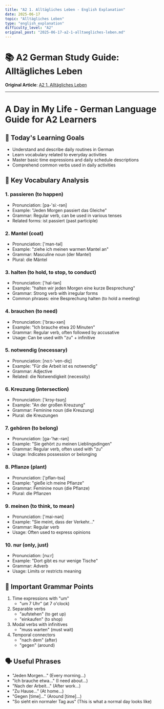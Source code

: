 ```yaml
---
title: "A2 1. Alltägliches Leben - English Explanation"
date: 2025-06-17
topic: "Alltägliches Leben"
type: "english_explanation"
difficulty_level: "A2"
original_post: "2025-06-17-a2-1-alltaegliches-leben.md"
---
```


# 📚 A2 German Study Guide: Alltägliches Leben

**Original Article**: [A2 1. Alltägliches Leben](../2025-06-17-a2-1-alltaegliches-leben.html)

---

# A Day in My Life - German Language Guide for A2 Learners

## 🎯 Today's Learning Goals
- Understand and describe daily routines in German
- Learn vocabulary related to everyday activities
- Master basic time expressions and daily schedule descriptions
- Comprehend common verbs used in daily activities

## 📖 Key Vocabulary Analysis

### 1. passieren (to happen)
- Pronunciation: [pa-'siː-rən]
- Example: "Jeden Morgen passiert das Gleiche"
- Grammar: Regular verb, can be used in various tenses
- Related forms: ist passiert (past participle)

### 2. Mantel (coat)
- Pronunciation: ['man-təl]
- Example: "ziehe ich meinen warmen Mantel an"
- Grammar: Masculine noun (der Mantel)
- Plural: die Mäntel

### 3. halten (to hold, to stop, to conduct)
- Pronunciation: ['hal-tən]
- Example: "halten wir jeden Morgen eine kurze Besprechung"
- Grammar: Strong verb with irregular forms
- Common phrases: eine Besprechung halten (to hold a meeting)

### 4. brauchen (to need)
- Pronunciation: ['brau-xən]
- Example: "Ich brauche etwa 20 Minuten"
- Grammar: Regular verb, often followed by accusative
- Usage: Can be used with "zu" + infinitive

### 5. notwendig (necessary)
- Pronunciation: [noːt-'ven-diç]
- Example: "Für die Arbeit ist es notwendig"
- Grammar: Adjective
- Related: die Notwendigkeit (necessity)

### 6. Kreuzung (intersection)
- Pronunciation: ['krɔy-tsʊŋ]
- Example: "An der großen Kreuzung"
- Grammar: Feminine noun (die Kreuzung)
- Plural: die Kreuzungen

### 7. gehören (to belong)
- Pronunciation: [gə-'hø:-rən]
- Example: "Sie gehört zu meinen Lieblingsdingen"
- Grammar: Regular verb, often used with "zu"
- Usage: Indicates possession or belonging

### 8. Pflanze (plant)
- Pronunciation: ['pflan-tsə]
- Example: "gieße ich meine Pflanze"
- Grammar: Feminine noun (die Pflanze)
- Plural: die Pflanzen

### 9. meinen (to think, to mean)
- Pronunciation: ['mai-nən]
- Example: "Sie meint, dass der Verkehr..."
- Grammar: Regular verb
- Usage: Often used to express opinions

### 10. nur (only, just)
- Pronunciation: [nuːr]
- Example: "Dort gibt es nur wenige Tische"
- Grammar: Adverb
- Usage: Limits or restricts meaning

## 📝 Important Grammar Points
1. Time expressions with "um"
   - "um 7 Uhr" (at 7 o'clock)
2. Separable verbs
   - "aufstehen" (to get up)
   - "einkaufen" (to shop)
3. Modal verbs with infinitives
   - "muss warten" (must wait)
4. Temporal connectors
   - "nach dem" (after)
   - "gegen" (around)

## 🗣️ Useful Phrases
- "Jeden Morgen..." (Every morning...)
- "Ich brauche etwa..." (I need about...)
- "Nach der Arbeit..." (After work...)
- "Zu Hause..." (At home...)
- "Gegen [time]..." (Around [time]...)
- "So sieht ein normaler Tag aus" (This is what a normal day looks like)
